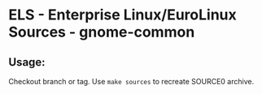 # ELS - Enterprise Linux/EuroLinux Sources - gnome-common
 
## Usage:
  Checkout branch or tag. Use `make sources` to recreate  SOURCE0 archive.
